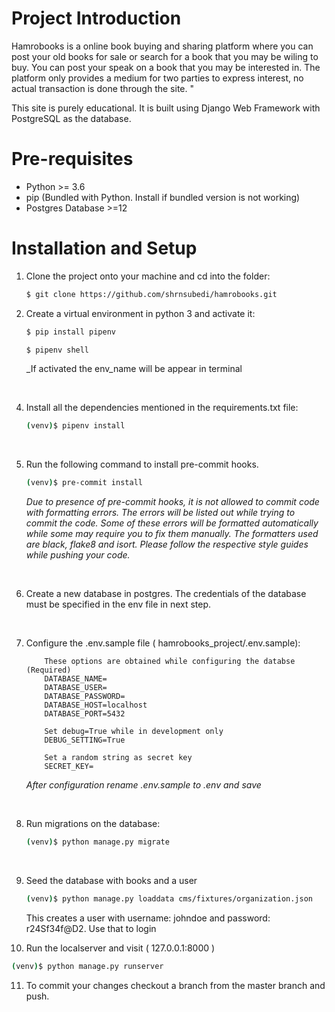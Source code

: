 # Project Introduction

Hamrobooks is a online book buying and sharing platform where you can post your old books for sale or search for a book that you may be wiling to buy. You can post your speak on a book that you may be interested in. The platform only provides a medium for two parties to express interest, no actual transaction is done through the site. "

This site is purely educational. It is built using Django Web Framework with PostgreSQL as the database.

# Pre-requisites

- Python >= 3.6
- pip (Bundled with Python. Install if bundled version is not working)
- Postgres Database >=12

# Installation and Setup

1. Clone the project onto your machine and cd into the folder:
   ```bash
   $ git clone https://github.com/shrnsubedi/hamrobooks.git
   ```
2. Create a virtual environment in python 3 and activate it:

   ```bash
   $ pip install pipenv
   ```

   ```bash
   $ pipenv shell
   ```

   \_If activated the env_name will be appear in terminal

<br/>

4.  Install all the dependencies mentioned in the requirements.txt file:
    ```bash
    (venv)$ pipenv install
    ```

<br/>

5. Run the following command to install pre-commit hooks.

   ```bash
   (venv)$ pre-commit install
   ```

   _Due to presence of pre-commit hooks, it is not allowed to commit code with formatting errors. The errors will be listed out while trying to commit the code. Some of these errors will be formatted automatically while some may require you to fix them manually. The formatters used are black, flake8 and isort. Please follow the respective style guides while pushing your code._

<br/>

6. Create a new database in postgres. The credentials of the database must be specified in the env file in next step.

<br/>

7. Configure the .env.sample file ( hamrobooks_project/.env.sample):

   ```
       These options are obtained while configuring the databse (Required)
       DATABASE_NAME=
       DATABASE_USER=
       DATABASE_PASSWORD=
       DATABASE_HOST=localhost
       DATABASE_PORT=5432

       Set debug=True while in development only
       DEBUG_SETTING=True

       Set a random string as secret key
       SECRET_KEY=
   ```

   _After configuration rename .env.sample to .env and save_

<br/>

8. Run migrations on the database:
   ```bash
   (venv)$ python manage.py migrate
   ```

<br/>

9. Seed the database with books and a user

   ```bash
   (venv)$ python manage.py loaddata cms/fixtures/organization.json
   ```

   This creates a user with username: johndoe and password: r24Sf34f@D2. Use that to login

10. Run the localserver and visit ( 127.0.0.1:8000 )

```bash
(venv)$ python manage.py runserver
```

11. To commit your changes checkout a branch from the master branch and push.
